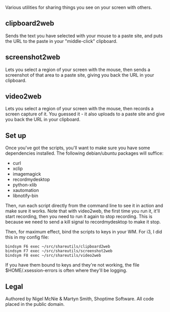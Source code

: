 Various utilities for sharing things you see on your screen with others.

clipboard2web
-------------
Sends the text you have selected with your mouse to a paste site, and puts the
URL to the paste in your "middle-click" clipboard.

screenshot2web
--------------
Lets you select a region of your screen with the mouse, then sends a screenshot
of that area to a paste site, giving you back the URL in your clipboard.

video2web
---------
Lets you select a region of your screen with the mouse, then records a screen
capture of it. You guessed it - it also uploads to a paste site and give you
back the URL in your clipboard.

Set up
------
Once you've got the scripts, you'll want to make sure you have some
dependencies installed. The following debian/ubuntu packages will suffice:

* curl
* xclip
* imagemagick
* recordmydesktop
* python-xlib
* xautomation
* libnotify-bin

Then, run each script directly from the command line to see it in action and
make sure it works. Note that with video2web, the first time you run it, it'll
start recording, then you need to run it again to stop recording. This is
because we need to send a kill signal to recordmydesktop to make it stop.

Then, for maximum effect, bind the scripts to keys in your WM. For i3, I did
this in my config file:

```
bindsym F6 exec ~/src/shareutils/clipboard2web
bindsym F7 exec ~/src/shareutils/screenshot2web
bindsym F8 exec ~/src/shareutils/video2web
```

If you have them bound to keys and they're not working, the file
$HOME/.xsession-errors is often where they'll be logging.

Legal
-----
Authored by Nigel McNie & Martyn Smith, Shoptime Software. All code placed in
the public domain.
